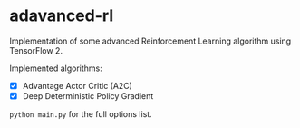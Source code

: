 # adavanced-rl
Implementation of some advanced Reinforcement Learning algorithm using TensorFlow 2.

Implemented algorithms:
-[x] Advantage Actor Critic (A2C)
-[x] Deep Deterministic Policy Gradient

`python main.py` for the full options list.
